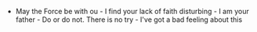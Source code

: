  - May the Force be with ou - I find your lack of faith disturbing - I am your father - Do or do not. There is no try - I've got a bad feeling about this 

